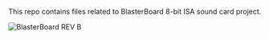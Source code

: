 This repo contains files related to BlasterBoard 8-bit ISA sound card project.

![BlasterBoard REV B](https://labs-lv.github.io/blasterboard/assembled-1024.jpg)
